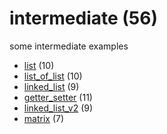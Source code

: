 # intermediate (56)
some intermediate examples

+ [list](list/README.md) (10)
+ [list_of_list](list_of_list/README.md) (10)
+ [linked_list](linked_list/README.md) (9)
+ [getter_setter](getter_setter/README.md) (11)
+ [linked_list_v2](linked_list_v2/README.md) (9)
+ [matrix](matrix/README.md) (7)
